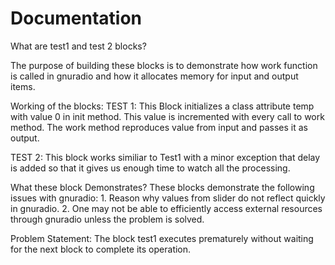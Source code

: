 # Documentation
What are test1 and test 2 blocks?

   The purpose of building these blocks is to demonstrate how work function is called in gnuradio and how it allocates memory for input and output items.

Working of the blocks:
   TEST 1:
   This Block initializes a class attribute temp with value 0 in init method.
   This value is incremented with every call to work method.
   The work method reproduces value from input and passes it as output.


   TEST 2:
   This block works similiar to Test1 with a minor exception that delay is added so that it gives us enough time to watch all the processing.


What these block Demonstrates?
   These blocks demonstrate the following issues with gnuradio:
     1. Reason why values from slider do not reflect quickly in gnuradio.
     2. One may not be able to efficiently access external resources through gnuradio unless the problem is solved.

Problem Statement:
   The block test1 executes prematurely without waiting for the next block to complete its operation.
